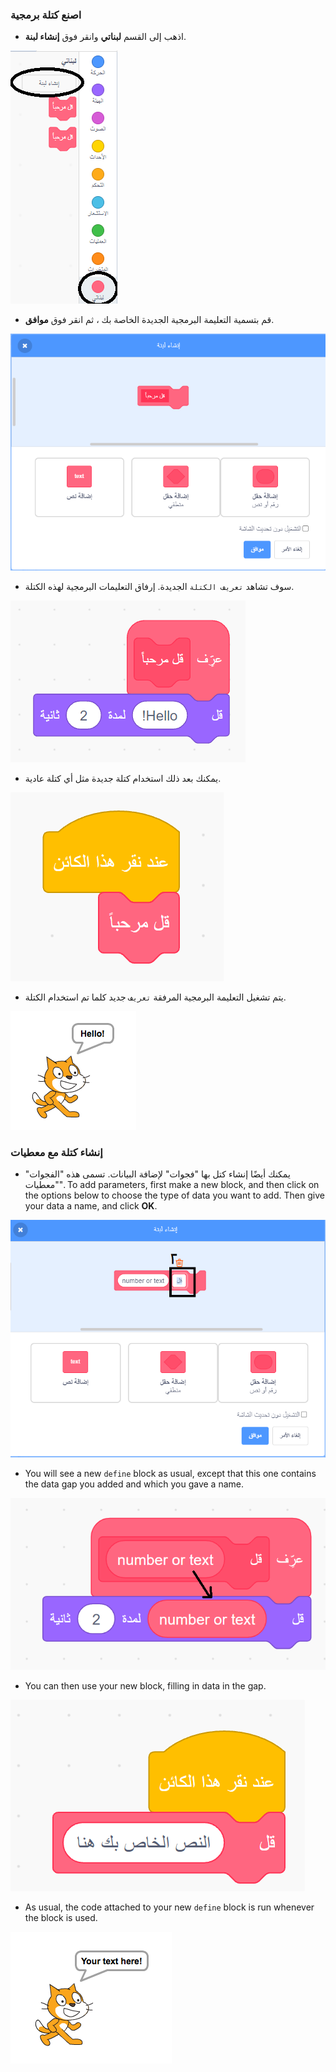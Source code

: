### اصنع كتلة برمجية

+ اذهب إلى القسم **لبناتي** وانقر فوق **إنشاء لبنة**.

![My Blocks](images/my-blocks-annotated.png)

+ قم بتسمية التعليمة البرمجية الجديدة الخاصة بك ، ثم انقر فوق **موافق**.

![Create a new block](images/block-create.png)

+ سوف تشاهد `تعريف الكتلة` الجديدة. إرفاق التعليمات البرمجية لهذه الكتلة.

![Define a new block](images/block-define.png)

+ يمكنك بعد ذلك استخدام كتلة جديدة مثل أي كتلة عادية.

![Use a new block](images/block-use.png)

+ يتم تشغيل التعليمة البرمجية المرفقة `تعريف` جديد كلما تم استخدام الكتلة.

![Test a new block](images/block-test.png)

### إنشاء كتلة مع معطيات

+ يمكنك أيضًا إنشاء كتل بها "فجوات" لإضافة البيانات. تسمى هذه "الفجوات" "معطيات". To add parameters, first make a new block, and then click on the options below to choose the type of data you want to add. Then give your data a name, and click **OK**.

![Create a new block with parameters](images/parameter-create-annotated.png)

+ You will see a new `define` block as usual, except that this one contains the data gap you added and which you gave a name.

![Define a new block with parameters](images/parameter-define-annotated.png)

+ You can then use your new block, filling in data in the gap.

![Use a new block with parameters](images/parameter-use.png)

+ As usual, the code attached to your new `define` block is run whenever the block is used.

![Test a new block with parameters](images/parameter-test.png)